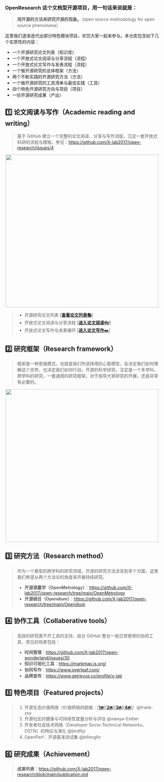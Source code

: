 ### OpenResearch 这个文档型开源项目，用一句话来说就是：

> **用开源的方法来研究开源的现象。**（open source methodology for open source phenomena）

这里我们逐渐迭代出部分特色模块项目，欢饮大家一起来参与。本仓库包含如下几个实质性的内容：
- 一个开源研究论文列表（知识库）
- 一个开放式论文阅读与分享流程（流程）
- 一个开放式论文写作与发表流程（流程）
- 一个做开源研究的总体框架（方法）
- 两个不断实践的开源研究方法（方法）
- 一个做开源研究的工具清单与最佳实践（工具）
- 四个特色开源研究方向与项目（项目）
- 一份开源研究成果（产出）

## 1️⃣ **论文阅读与写作（Academic reading and writing）**

> 基于 GitHub 建立一个完整的论文阅读、分享与写作流程，沉淀一套开放式科研的流程与模板。参见：https://github.com/X-lab2017/open-research/issues/4

<div align=center>
<img src="https://user-images.githubusercontent.com/15010826/164953309-5d9e8f5f-5aa7-46d1-9374-455ae6ac6562.png" width="500px">
</div>

> - 开源研究论文列表 [[**查看论文列表📚**](https://github.com/X-lab2017/open-research/blob/main/openlist.md "论文列表")]
> - 开放式论文阅读与分享流程 [[**进入论文阅读👓**](https://github.com/X-lab2017/open-research/tree/main/OpenReading "论文阅读")]
> - 开放式论文写作与发表循环 [[**进入论文写作✒️**](https://github.com/X-lab2017/open-research/tree/main/OpenWriting "论文写作")]

## 2️⃣ **研究框架（Research framework）**

> 框架是一种思维模式，也就是我们所选择用的心智模型，会决定我们如何理解这个世界，也决定我们如何行动。开源的科学研究，注定是一个多学科、跨学科的研究，一套通用的研究框架，对于指导大家研究的开展，还是非常有必要的。

<div align=center>
<img src="https://user-images.githubusercontent.com/15010826/166239708-58639692-c5a3-4f15-b6d4-34103900f6d2.png" width="500px">
</div>

## 3️⃣ **研究方法（Research method）**

> 作为一个典型的跨学科的研究领域，开源的研究方法涉及到多个方面，这里我们希望从两个方法论的角度来开展持续研究。
> - **开源测量学（OpenMetrology）**：https://github.com/X-lab2017/open-research/tree/main/OpenMetrology
> - **开源纲目（Opendium）**：https://github.com/X-lab2017/open-research/tree/main/Opendium

## 4️⃣ **协作工具（Collaberative tools）**

> 高效的研究离不开工具的支持，结合 GitHub 整合一些日常使用的协同工具，常见的场景包括：
> - **时间管理**：https://github.com/X-lab2017/open-wonderland/issues/30
> - **知识可视化工具**：https://markmap.js.org/
> - **协同写作**：https://www.overleaf.com/
> - **品牌宣传**：https://www.getrevue.co/profile/x-lab

## 5️⃣ **特色项目（Featured projects）**

> 1. 开源生态价值网络（价值网络四部曲：[[**1🔥**](https://blog.frankzhao.cn/how_to_measure_open_source_1/ "1")][[**2🔥**](https://blog.frankzhao.cn/how_to_measure_open_source_2/ "2")][[**3🔥**](https://blog.frankzhao.cn/how_to_measure_open_source_3/ "3")][[**4🔥**](https://blog.frankzhao.cn/how_to_measure_open_source_4/ "4")]）@frank-zsy
> 2. 开源社区的健康与可持续性度量分析与评估 @xiaoya-Esther
> 3. 开发者社会技术网络（Developer Socio-Technical Networks，DSTN）的特征与演化 @birdflyi
> 4. OpenPerf：开源基准测试集 @bifenglin

## 6️⃣ **研究成果（Achievement）**

> **成果列表**：https://github.com/X-lab2017/open-research/blob/main/publication.md


